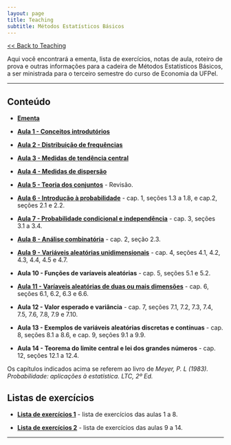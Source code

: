 ```yaml
---
layout: page
title: Teaching
subtitle: Métodos Estatísticos Básicos
---
```


[<< Back to Teaching](/teaching)

Aqui você encontrará a ementa, lista de exercícios, notas de aula, roteiro de prova e outras informações para a cadeira de Métodos Estatísticos Básicos, a ser ministrada para o terceiro semestre do curso de Economia da UFPel.

---

## Conteúdo

- **[Ementa](/files/basicstat.pdf)**

- **[Aula 1 - Conceitos introdutórios](/files/1-stat.pdf)**

- **[Aula 2 - Distribuição de frequências](/files/2-stat.pdf)**

- **[Aula 3 - Medidas de tendência central](/files/3-stat.pdf)**

- **[Aula 4 - Medidas de dispersão](/files/4-stat.pdf)**

- **[Aula 5 - Teoria dos conjuntos](/files/5-stat.pdf)** - Revisão.

- **[Aula 6 - Introdução à probabilidade](/files/6-stat.pdf)** - cap. 1, seções 1.3 a 1.8, e cap.2, seções 2.1 e 2.2. 

- **[Aula 7 - Probabilidade condicional e independência](/files/7-stat.pdf)** - cap. 3, seções 3.1 a 3.4.

- **[Aula 8 - Análise combinatória](/files/8-stat.pdf)** - cap. 2, seção 2.3.

- **[Aula 9 - Variáveis aleatórias unidimensionais](/files/9-stat.pdf)** - cap. 4, seções 4.1, 4.2, 4.3, 4.4, 4.5 e 4.7.

- **Aula 10 - Funções de varíaveis aleatórias** - cap. 5, seções 5.1 e 5.2.

- **[Aula 11 - Varíaveis aleatórias de duas ou mais dimensões](/files/11-stat.pdf)** - cap. 6, seções 6.1, 6.2, 6.3 e 6.6.

- **Aula 12 - Valor esperado e variância** - cap. 7, seções 7.1, 7.2, 7.3, 7.4, 7.5, 7.6, 7.8, 7.9 e 7.10.

- **Aula 13 - Exemplos de variáveis aleatórias discretas e contínuas** - cap. 8, seções 8.1 a 8.6, e cap. 9, seções 9.1 a 9.9.

- **Aula 14 - Teorema do limite central e lei dos grandes números** - cap. 12, seções 12.1 a 12.4.

Os capítulos indicados acima se referem ao livro de *Meyer, P. L (1983). Probabilidade: aplicações à estatística. LTC, 2º Ed.*

## Listas de exercícios

- **[Lista de exercícios 1](/files/statexercicios1.pdf)** - lista de exercícios das aulas 1 a 8.

- **[Lista de exercícios 2](/files/statexercicios2.pdf)** - lista de exercícios das aulas 9 a 14.

---
